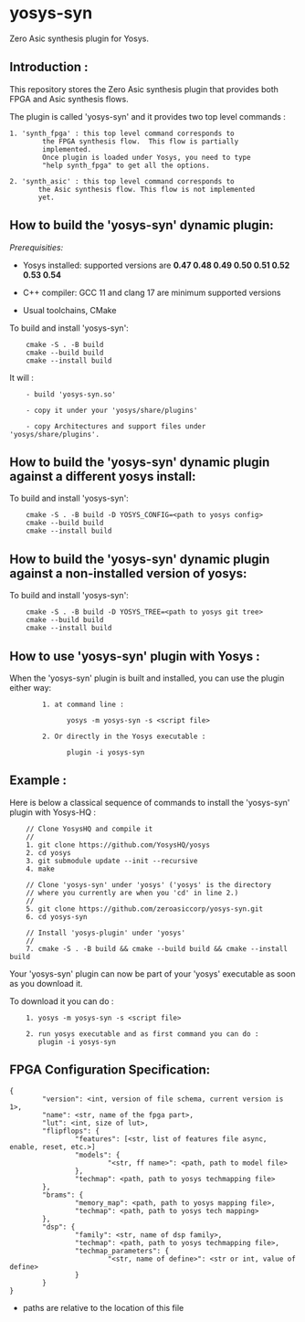 # yosys-syn
Zero Asic synthesis plugin for Yosys.

Introduction :
------------
This repository stores the Zero Asic synthesis plugin that provides both FPGA and Asic synthesis flows.

The plugin is called 'yosys-syn' and it provides two top level commands : 

	1. 'synth_fpga' : this top level command corresponds to 
            the FPGA synthesis flow.  This flow is partially 
            implemented. 
            Once plugin is loaded under Yosys, you need to type 
            "help synth_fpga" to get all the options.

	2. 'synth_asic' : this top level command corresponds to 
           the Asic synthesis flow. This flow is not implemented 
           yet.

How to build the 'yosys-syn' dynamic plugin:
--------------------------------------------

*Prerequisities:*

 * Yosys installed: supported versions are **0.47 0.48 0.49 0.50 0.51 0.52 0.53 0.54**

 * C++ compiler: GCC 11 and clang 17 are minimum supported versions

 * Usual toolchains, CMake

To build and install 'yosys-syn':

        cmake -S . -B build
        cmake --build build
        cmake --install build


It will : 

        - build 'yosys-syn.so'

        - copy it under your 'yosys/share/plugins'

        - copy Architectures and support files under 'yosys/share/plugins'.


How to build the 'yosys-syn' dynamic plugin against a different yosys install:
------------------------------------------------------------------------------

To build and install 'yosys-syn':

        cmake -S . -B build -D YOSYS_CONFIG=<path to yosys config>
        cmake --build build
        cmake --install build


How to build the 'yosys-syn' dynamic plugin against a non-installed version of yosys:
------------------------------------------------------------------------------

To build and install 'yosys-syn':

        cmake -S . -B build -D YOSYS_TREE=<path to yosys git tree>
        cmake --build build
        cmake --install build



How to use 'yosys-syn' plugin with Yosys :
------------------------------------------
When the 'yosys-syn' plugin is built and installed, you can use the plugin either way: 

            1. at command line : 

                  yosys -m yosys-syn -s <script file>

            2. Or directly in the Yosys executable : 

                  plugin -i yosys-syn
               

Example : 
--------

Here is below a classical sequence of commands to install the 'yosys-syn' plugin with Yosys-HQ : 

        // Clone YosysHQ and compile it
        //
        1. git clone https://github.com/YosysHQ/yosys
        2. cd yosys
        3. git submodule update --init --recursive
        4. make

        // Clone 'yosys-syn' under 'yosys' ('yosys' is the directory 
        // where you currently are when you 'cd' in line 2.)
        //
        5. git clone https://github.com/zeroasiccorp/yosys-syn.git
        6. cd yosys-syn
        
        // Install 'yosys-plugin' under 'yosys'
        //
        7. cmake -S . -B build && cmake --build build && cmake --install build

Your 'yosys-syn' plugin can now be part of your 'yosys' executable as soon as you download it.

To download it you can do :
  
        1. yosys -m yosys-syn -s <script file> 

        2. run yosys executable and as first command you can do :
           plugin -i yosys-syn

   
FPGA Configuration Specification:
---------------------------------

```
{
        "version": <int, version of file schema, current version is 1>,
        "name": <str, name of the fpga part>,
        "lut": <int, size of lut>,
        "flipflops": {
                "features": [<str, list of features file async, enable, reset, etc.>]
                "models": {
                        "<str, ff name>": <path, path to model file>
                },
                "techmap": <path, path to yosys techmapping file>
        },
        "brams": {
                "memory_map": <path, path to yosys mapping file>,
                "techmap": <path, path to yosys tech mapping>
        },
        "dsp": {
                "family": <str, name of dsp family>,
                "techmap": <path, path to yosys techmapping file>,
                "techmap_parameters": {
                        "<str, name of define>": <str or int, value of define>
                }
        }
}
```

* paths are relative to the location of this file
